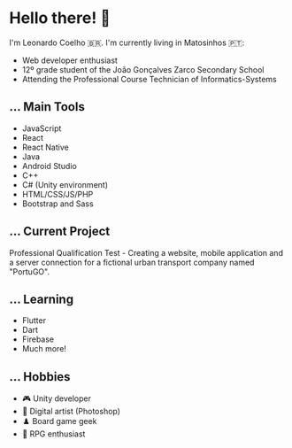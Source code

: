 # Hello there! 👋

I'm Leonardo Coelho 🇧🇷. 
I'm currently living in Matosinhos 🇵🇹:

- Web developer enthusiast
- 12º grade student of the João Gonçalves Zarco Secondary School
- Attending the Professional Course Technician of Informatics-Systems

## ... Main Tools

- JavaScript
- React
- React Native
- Java
- Android Studio
- C++
- C# (Unity environment)
- HTML/CSS/JS/PHP
- Bootstrap and Sass

## ... Current Project

Professional Qualification Test - Creating a website, mobile application and a server connection for a fictional urban transport company named "PortuGO".

## ... Learning

- Flutter
- Dart
- Firebase
- Much more!

## ... Hobbies

- :video_game: Unity developer
- :art: Digital artist (Photoshop)
- :chess_pawn: Board game geek
- :game_die: RPG enthusiast
